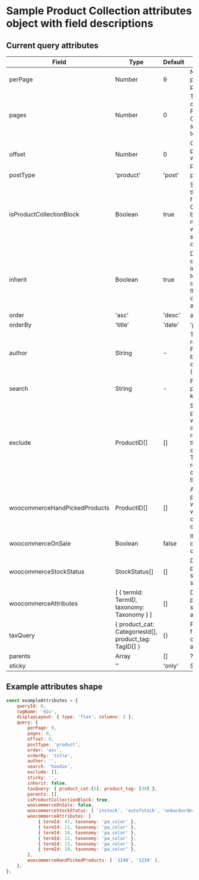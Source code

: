 # Sample Product Collection attributes object with field descriptions

## Current query attributes

| Field                         | Type                                                  | Default  | Description                                                                                                                                  |
| ----------------------------- | ----------------------------------------------------- | -------- | -------------------------------------------------------------------------------------------------------------------------------------------- |
| perPage                       | Number                                                | 9        | Number of products per page                                                                                                                  |
| pages                         | Number                                                | 0        | Total number of pages Product Collection should allow to browse                                                                              |
| offset                        | Number                                                | 0        | Offset of products when starting pagination                                                                                                  |
| postType                      | 'product' | 'post'                                    | product' | The type of posts to fetch. It's 'product' by default and it's very unlikely to change that                                                  |
| isProductCollectionBlock      | Boolean                                               | true     | Specifies that the query is from Product Collection block. There's no case in which it should be changed                                     |
| inherit                       | Boolean                                               | true     | Define it the query should inherit from template query or not. If yes, all the other filters are ignored                                     |
| order                         | 'asc' | 'desc'                                        | asc'     | Determines if the order is ascending or descending                                                                                           |
| orderBy                       | 'title' | 'date' | 'popularity' | 'rating'            | title'   | Allows to choose the ordering from presets                                                                                                   |
| author                        | String                                                | -        | To be removed. Filter products by the author of the product (post)                                                                           |
| search                        | String                                                | -        | Filter the products by keyword                                                                                                              |
| exclude                       | ProductID[]                                           | []       | Specified products won't be displayed as results even if they match other filters. There's no UI representation of this filter at the moment |
| woocommerceHandPickedProducts | ProductID[]                                           | []       | Array of products. The whole filtering will be applied only to this set of products                                                          |
| woocommerceOnSale             | Boolean                                               | false    | If true, display only products on sale                                                                                                       |
| woocommerceStockStatus        | StockStatus[]                                         | []       | Display products from specific stock statuses                                                                                                |
| woocommerceAttributes         | [ { termId: TermID, taxonomy: Taxonomy } ]            | []       | Display products with specific attributes                                                                                                    |
| taxQuery                      | { product_cat: CategoriesId[], product_tag: TagID[] } | {}       | Filter products from specific categories and/or tags                                                                                         |
| parents                       | Array                                                 | []       | ???                                                                                                                                          |
| sticky                        | '' | 'only' | String                                  | ''       | ???                                                                                                                                          |

## Example attributes shape

```javascript
const exampleAttributes = {
	queryId: 0,
	tagName: 'div',
	displayLayout: { type: 'flex', columns: 2 },
	query: {
		perPage: 9,
		pages: 0,
		offset: 0,
		postType: 'product',
		order: 'asc',
		orderBy: 'title',
		author: '',
		search: 'hoodie',
		exclude: [],
		sticky: '',
		inherit: false,
		taxQuery: { product_cat:[5], product_tag: [39] },
		parents: [],
		isProductCollectionBlock: true,
		woocommerceOnSale: false,
		woocommerceStockStatus: [ 'instock', 'outofstock', 'onbackorder' ],
		woocommerceAttributes: [
			{ termId: 47, taxonomy: 'pa_color' },
			{ termId: 11, taxonomy: 'pa_color' },
			{ termId: 18, taxonomy: 'pa_color' },
			{ termId: 12, taxonomy: 'pa_color' },
			{ termId: 13, taxonomy: 'pa_color' },
			{ termId: 19, taxonomy: 'pa_color' },
		],
		woocommerceHandPickedProducts: [ '1240', '1239' ],
	},
};
```
